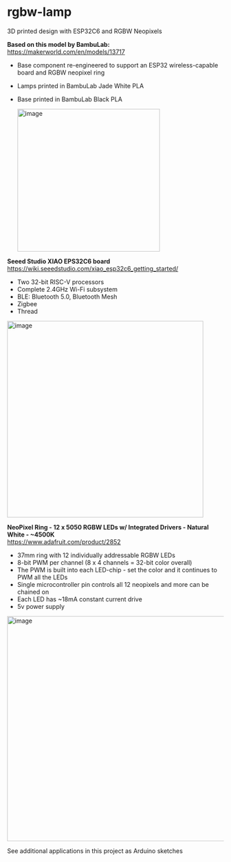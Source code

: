 # rgbw-lamp
3D printed design with ESP32C6 and RGBW Neopixels

**Based on this model by BambuLab:** \
https://makerworld.com/en/models/13717
- Base component re-engineered to support an ESP32 wireless-capable board and RGBW neopixel ring
- Lamps printed in BambuLab Jade White PLA
- Base printed in BambuLab Black PLA

  <img width="331" alt="image" src="https://github.com/user-attachments/assets/969dc14e-5b45-4c4f-81a7-e4d51cc9c33b" />

**Seeed Studio XIAO EPS32C6 board** \
https://wiki.seeedstudio.com/xiao_esp32c6_getting_started/
- Two 32-bit RISC-V processors
- Complete 2.4GHz Wi-Fi subsystem
- BLE: Bluetooth 5.0, Bluetooth Mesh
- Zigbee
- Thread

<img width="456" alt="image" src="https://github.com/user-attachments/assets/0b4a1ac6-2231-41d8-8cbc-cb6cc51f5c0d" />


**NeoPixel Ring - 12 x 5050 RGBW LEDs w/ Integrated Drivers - Natural White - ~4500K** \
https://www.adafruit.com/product/2852
- 37mm ring with 12 individually addressable RGBW LEDs
- 8-bit PWM per channel (8 x 4 channels = 32-bit color overall)
- The PWM is built into each LED-chip - set the color and it continues to PWM all the LEDs
- Single microcontroller pin controls all 12 neopixels and more can be chained on
- Each LED has ~18mA constant current drive
- 5v power supply

<img width="522" alt="image" src="https://github.com/user-attachments/assets/b584e083-c650-443c-8b42-5321cfd0fce9" />


See additional applications in this project as Arduino sketches
